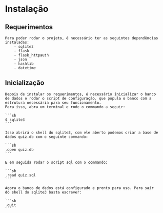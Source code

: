 # Instalação  
  
## Requerimentos  

    Para poder rodar o projeto, é necessário ter as seguintes dependências instaladas:  
        - sqlite3  
        - flask  
        - flask_httpauth  
        - json  
        - hashlib  
        - datetime  

## Inicialização

    Depois de instalar os requerimentos, é necessário inicializar o banco de dados e rodar o script de configuração, que popula o banco com a estrutura necessária para seu funcionamento.  
    Para isso, abra um terminal e rode o commando a seguir:  

    ```sh
    $ sqlite3
    ```

    Isso abrirá o shell do sqlite3, com ele aberto podemos criar a base de dados quiz.db com o seguinte commando:

    ```sh
    .open quiz.db
    ```

    E em seguida rodar o script sql com o commando:

    ```sh
    .read quiz.sql
    ```

    Agora o banco de dados está configurado e pronto para uso. Para sair do shell do sqlite3 basta escrever:

    ```sh
    .quit
    ```

